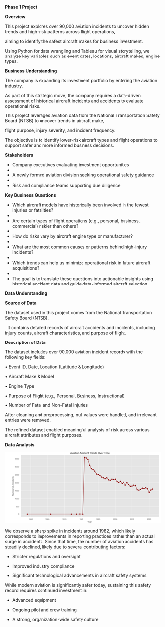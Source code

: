 **Phase 1 Project**



**Overview**



This project explores over 90,000 aviation incidents to uncover hidden trends and high-risk patterns across flight operations,

aiming to identify the safest aircraft makes for business investment.

Using Python for data wrangling and Tableau for visual storytelling, we analyze key variables such as event dates, locations, aircraft makes, engine types.



**Business Understanding**



The company is expanding its investment portfolio by entering the aviation industry. 

As part of this strategic move, the company requires a data-driven assessment of historical aircraft incidents and accidents to evaluate operational risks.



This project leverages aviation data from the National Transportation Safety Board (NTSB) to uncover trends in aircraft make, 

flight purpose, injury severity, and incident frequency. 

The objective is to identify lower-risk aircraft types and flight operations to support safer and more informed business decisions.


**Stakeholders**



* Company executives evaluating investment opportunities
* 
* A newly formed aviation division seeking operational safety guidance
* 
* Risk and compliance teams supporting due diligence



**Key Business Questions**

* Which aircraft models have historically been involved in the fewest injuries or fatalities?
* 
* Are certain types of flight operations (e.g., personal, business, commercial) riskier than others?
* 
* How do risks vary by aircraft engine type or manufacturer?
* 
* What are the most common causes or patterns behind high-injury incidents?
* 
* Which trends can help us minimize operational risk in future aircraft acquisitions?
* 
* The goal is to translate these questions into actionable insights using historical accident data and guide data-informed aircraft selection.



**Data Understanding**

**Source of Data**

The dataset used in this project comes from the National Transportation Safety Board (NTSB).

&nbsp; It contains detailed records of aircraft accidents and incidents, including injury counts, aircraft characteristics, and purpose of flight.



 **Description of Data**

The dataset includes over 90,000 aviation incident records with the following key fields:

•	Event ID, Date, Location (Latitude \& Longitude)

•	Aircraft Make \& Model

•	Engine Type

•	Purpose of Flight (e.g., Personal, Business, Instructional)

•	Number of Fatal and Non-Fatal Injuries

After cleaning and preprocessing, null values were handled, and irrelevant entries were  removed. 

The refined dataset enabled meaningful analysis of risk across various aircraft attributes and flight purposes.



**Data Analysis**

![Trends Over Time](images/trends.png)

We observe a sharp spike in incidents around 1982, which likely corresponds to improvements in reporting practices rather than an actual surge in accidents. 
Since that time, the number of aviation accidents has steadily declined, likely due to several contributing factors:

* Stricter regulations and oversight

* Improved industry compliance

* Significant technological advancements in aircraft safety systems

While modern aviation is significantly safer today, sustaining this safety record requires continued investment in:

* Advanced equipment

* Ongoing pilot and crew training

* A strong, organization-wide safety culture











